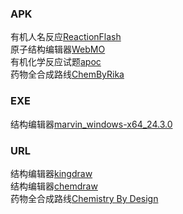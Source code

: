 ### APK
有机人名反应[ReactionFlash](https://github.com/Benzyl-titanium/Benzyl-titanium-will/raw/main/APP/ReactionFlash.apk)  
原子结构编辑器[WebMO](https://github.com/Benzyl-titanium/Benzyl-titanium-will/raw/main/APP/WebMO.apk)  
有机化学反应试题[apoc](https://github.com/Benzyl-titanium/Benzyl-titanium-will/raw/main/APP/apoc.apk)  
药物全合成路线[ChemByRika](https://github.com/RikaKagurasaka/ChemByRika)
### EXE
结构编辑器[marvin_windows-x64_24.3.0](https://github.com/Benzyl-titanium/Benzyl-titanium-will/raw/refs/heads/master/Marvin.zip?download=)
### URL
结构编辑器[kingdraw](https://kingdraw.com/index?name=download)  
结构编辑器[chemdraw](https://revvitysignals.com/products/research/chemdraw)  
药物全合成路线[Chemistry By Design](https://chemistrybydesign.oia.arizona.edu/)
